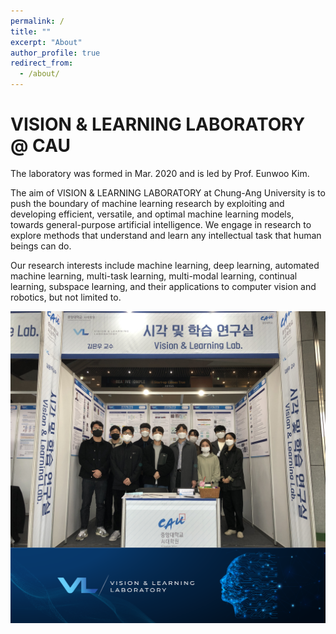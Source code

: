 ```yaml
---
permalink: /
title: ""
excerpt: "About"
author_profile: true
redirect_from: 
  - /about/
---
```


# VISION & LEARNING LABORATORY @ CAU

The laboratory was formed in Mar. 2020 and is led by Prof. Eunwoo Kim.  

The aim of VISION & LEARNING LABORATORY at Chung-Ang University is to push the boundary of machine learning research by exploiting and developing efficient, versatile, and optimal machine learning models, towards general-purpose artificial intelligence.
We engage in research to explore methods that understand and learn any intellectual task that human beings can do.

Our research interests include machine learning, deep learning, automated machine learning, multi-task learning, multi-modal learning, continual learning, subspace learning, and their applications to computer vision and robotics, but not limited to.

<img src='/images/20221124_2.JPG' width="700" align="left" style="margin-right:50px">
<img src='/images/Banner_1.png' width="700" align="left" style="margin-right:50px">
